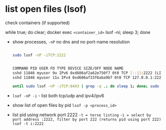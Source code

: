 # list open files (lsof)

check containers (if supported)

while true; do clear; docker exec `<container_id>` lsof -ni; sleep 3; done

- show processes, `-nP` no dns and no port-name resolution

  ```sh

  sudo lsof -nP -iTCP:2222


  COMMAND PID USER FD TYPE DEVICE SIZE/OFF NODE NAME
  sshd 11846 myuser 9u IPv6 0xd606af2a62e750f7 0t0 TCP [::1]:2222 (LISTEN)
  sshd 11846 myuser 11u IPv4 0xd606af33f6aba9b7 0t0 TCP 127.0.0.1:2222 (LISTEN)

  ```

  ```sh
  until sudo lsof -nP -iTCP:8443 | grep -q .; do sleep 1; done; sudo lsof -nP -iTCP:8443
  ```

- `lsof -nP -i` - list both tcp/udp and ipv4/ipv6

- show list of open files by pid
  `lsof -p <process_id>`
- list pid using network port 2222
  `-t = terse listing`
  `-i = select by port address :2222, filter by port 222 (returns pid using port 222)`
  `lsof -t i:2222`

```

```
